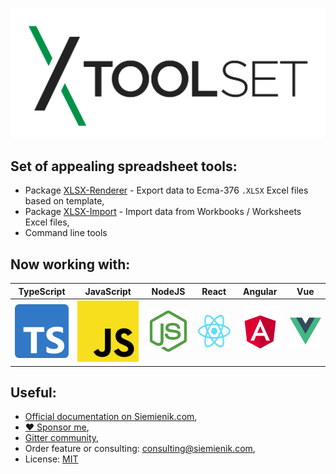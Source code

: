 [![XToolSet Banner](./media/xtoolset-logo-final.svg)](https://github.com/sponsors/Siemienik)

## Set of appealing spreadsheet tools:

* Package [XLSX-Renderer](https://siemienik.com/docs/xlsx-renderer) - Export data to Ecma-376 `.XLSX` Excel files based on template, 
* Package [XLSX-Import](https://siemienik.com/docs/xlsx-import) - Import data from Workbooks / Worksheets Excel files,
* Command line tools

## Now working with:

| **TypeScript** | **JavaScript** | **NodeJS** | **React** | **Angular** | **Vue** |
|---|---|---|---|---|---|
| ![TypeScript](./media/vendors/ts-logo-256.png) | ![JavaScript](./media/vendors/js-logo-256.png) | ![NodeJS](./media/vendors/nodejs-logo-256.png) | ![React](./media/vendors/react-logo-256.png) | ![Angular](./media/vendors/angular-logo-256.png) | ![Vue](./media/vendors/vue-logo-256.png) | 

## Useful:

 * [Official documentation on Siemienik.com](https://siemienik.com/docs/xtoolset),
 * [:heart: Sponsor me](https://github.com/sponsors/siemienik),
 * [Gitter community](https://gitter.im/Siemienik/community),
 * Order feature or consulting: consulting@siemienik.com,
 * License: [MIT](./LICENSE)
